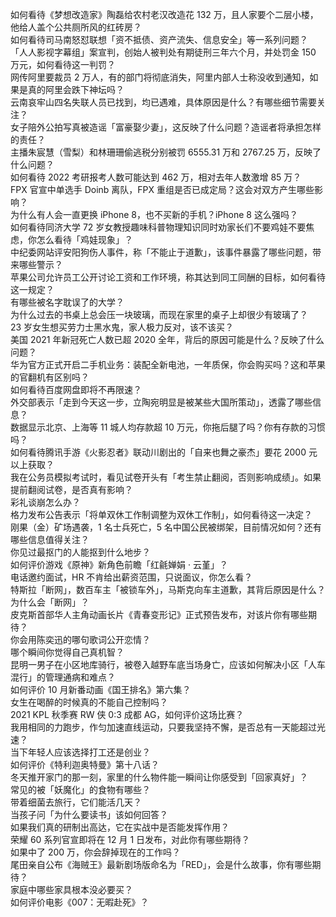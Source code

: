 如何看待《梦想改造家》陶磊给农村老汉改造花 132 万，且人家要个二层小楼，他给人盖个公共厕所风的红砖房？  
如何看待司马南怒怼联想「资不抵债、资产流失、信息安全」等一系列问题？  
「人人影视字幕组」案宣判，创始人被判处有期徒刑三年六个月，并处罚金 150 万元，如何看待这一判罚？  
网传阿里要裁员 2 万人，有的部门将彻底消失，阿里内部人士称没收到通知，如果是真的阿里会跌下神坛吗？  
云南哀牢山四名失联人员已找到，均已遇难，具体原因是什么？有哪些细节需要关注？  
女子陪外公拍写真被造谣「富豪娶少妻」，这反映了什么问题？造谣者将承担怎样的责任？  
主播朱宸慧（雪梨）和林珊珊偷逃税分别被罚 6555.31 万和 2767.25 万，反映了什么问题？  
如何看待 2022 考研报考人数可能达到 462 万，相对去年人数激增  85 万？  
FPX 官宣中单选手 Doinb 离队，FPX 重组是否已成定局？这会对双方产生哪些影响？  
为什么有人会一直更换 iPhone 8，也不买新的手机？iPhone 8 这么强吗？  
如何看待同济大学 72 岁女教授趣味科普物理知识同时劝家长们不要鸡娃不要焦虑，你怎么看待「鸡娃现象」？  
中纪委网站评安阳狗伤人事件，称「不能止于道歉」，该事件暴露了哪些问题，带来哪些警示？  
苹果公司允许员工公开讨论工资和工作环境，称其达到同工同酬的目标，如何看待这一规定？  
有哪些被名字耽误了的大学？  
为什么过去的书桌上总会压一块玻璃，而现在家里的桌子上却很少有玻璃了？  
23 岁女生想买劳力士黑水鬼，家人极力反对，该不该买？  
美国 2021 年新冠死亡人数已超 2020 全年，背后的原因可能是什么？反映了什么问题？  
华为官方正式开启二手机业务：装配全新电池，一年质保，你会购买吗？这和苹果的官翻机有区别吗？  
如何看待百度网盘即将不再限速？  
外交部表示「走到今天这一步，立陶宛明显是被某些大国所策动」，透露了哪些信息？  
数据显示北京、上海等 11  城人均存款超 10 万元，你拖后腿了吗？你有存款的习惯吗？  
如何看待腾讯手游《火影忍者》联动川剧出的「自来也舞之豪杰」要花 2000 元以上获取？  
我在公务员模拟考试时，看见试卷开头有「考生禁止翻阅，否则影响成绩」。如果提前翻阅试卷，是否真有影响？  
彩礼谈崩怎么办？  
格力发布公告表示「将单双休工作制调整为双休工作制」，如何看待这一决定？  
刚果（金）矿场遇袭，1 名士兵死亡，5 名中国公民被绑架，目前情况如何？还有哪些信息值得关注？  
你见过最抠门的人能抠到什么地步？  
如何评价游戏《原神》新角色前瞻「红毹婵娟 · 云堇」？  
电话邀约面试，HR 不肯给出薪资范围，只说面议，你怎么看？  
特斯拉「断网」，数百车主「被锁车外」，马斯克向车主道歉，其背后原因是什么？为什么会「断网」？  
皮克斯首部华人主角动画长片《青春变形记》正式预告发布，对该片你有哪些期待？  
你会用陈奕迅的哪句歌词公开恋情？  
哪个瞬间你觉得自己真机智？  
昆明一男子在小区地库骑行，被卷入越野车底当场身亡，应该如何解决小区「人车混行」的管理通病和难点？  
如何评价 10 月新番动画《国王排名》第六集？  
女生在喝醉的时候真的不能自己控制吗？  
2021 KPL 秋季赛 RW 侠 0:3 成都 AG，如何评价这场比赛？  
我用相同的力跑步，作匀加速直线运动，只要我坚持不懈，是否总有一天能超过光速？  
当下年轻人应该选择打工还是创业？  
如何评价《特利迦奥特曼》第十八话？  
冬天推开家门的那一刻，家里的什么物件能一瞬间让你感受到「回家真好」？  
常见的被「妖魔化」的食物有哪些？  
带着细菌去旅行，它们能活几天？  
当孩子问「为什么要读书」该如何回答？  
如果我们真的研制出高达，它在实战中是否能发挥作用？  
荣耀 60 系列官宣即将在 12 月 1 日发布，对此你有哪些期待？  
如果中了 200 万，你会辞掉现在的工作吗？  
尾田亲自公布《海贼王》最新剧场版命名为「RED」，会是什么故事，你有哪些期待？  
家庭中哪些家具根本没必要买？  
如何评价电影《007：无暇赴死》？  
